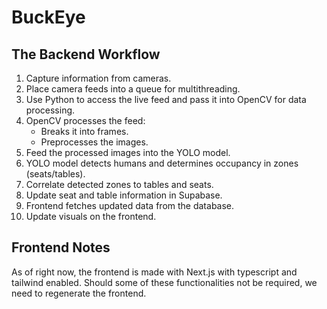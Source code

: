 # BuckEye

## The Backend Workflow

1. Capture information from cameras.
2. Place camera feeds into a queue for multithreading.
3. Use Python to access the live feed and pass it into OpenCV for data processing.
4. OpenCV processes the feed:
    - Breaks it into frames.
    - Preprocesses the images.
5. Feed the processed images into the YOLO model.
6. YOLO model detects humans and determines occupancy in zones (seats/tables).
7. Correlate detected zones to tables and seats.
8. Update seat and table information in Supabase.
9. Frontend fetches updated data from the database.
10. Update visuals on the frontend.

## Frontend Notes

As of right now, the frontend is made with Next.js with typescript and tailwind enabled.
Should some of these functionalities not be required, we need to regenerate the frontend.
